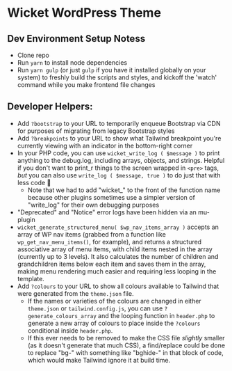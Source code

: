 # Wicket WordPress Theme

## Dev Environment Setup Notess
* Clone repo
* Run `yarn` to install node dependencies
* Run `yarn gulp` (or just `gulp` if you have it installed globally on your system) to freshly build the scripts and styles, and kickoff the 'watch' command while you make frontend file changes

## Developer Helpers:
* Add `?bootstrap` to your URL to temporarily enqueue Bootstrap via CDN for purposes of migrating from legacy Bootstrap styles
* Add `?breakpoints` to your URL to show what Tailwind breakpoint you're currently viewing with an indicator in the bottom-right corner
* In your PHP code, you can use `wicket_write_log ( $message )` to print anything to the debug.log, including arrays, objects, and strings. Helpful if you don't want to print_r things to the screen wrapped in `<pre>` tags, _but_ you can also use `write_log ( $message, true )` to do just that with less code 🙂
  * Note that we had to add "wicket_" to the front of the function name because other plugins sometimes use a simpler version of "write_log" for their own debugging purposes
* "Deprecated" and "Notice" error logs have been hidden via an mu-plugin
* `wicket_generate_structured_menu( $wp_nav_items_array )` accepts an array of WP nav items (grabbed from a function like `wp_get_nav_menu_items()`, for example), and returns a structured associative array of menu items, with child items nested in the array (currently up to 3 levels). It also calculates the number of children and grandchildren items below each item and saves them in the array, making menu rendering much easier and requiring less looping in the template.
* Add `?colours` to your URL to show all colours available to Tailwind that were generated from the `theme.json` file. 
  * If the names or varieties of the colours are changed in either `theme.json` or `tailwind.config.js`, you can use `?generate_colours_array` and the looping function in `header.php` to generate a new array of colours to place inside the `?colours` conditional inside `header.php`.
  * If this ever needs to be removed to make the CSS file _slightly_ smaller (as it doesn't generate that much CSS), a find/replace could be done to replace "bg-" with something like "bghide-" in that block of code, which would make Tailwind ignore it at build time. 
